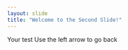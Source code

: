 ```yaml
---
layout: slide
title: "Welcome to the Second Slide!"
---
```

Your test
Use the left arrow to go back
